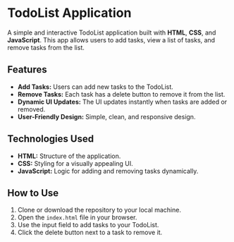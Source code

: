 # TodoList Application

A simple and interactive TodoList application built with **HTML**, **CSS**, and **JavaScript**. This app allows users to add tasks, view a list of tasks, and remove tasks from the list.

## Features

- **Add Tasks:** Users can add new tasks to the TodoList.
- **Remove Tasks:** Each task has a delete button to remove it from the list.
- **Dynamic UI Updates:** The UI updates instantly when tasks are added or removed.
- **User-Friendly Design:** Simple, clean, and responsive design.

## Technologies Used

- **HTML:** Structure of the application.
- **CSS:** Styling for a visually appealing UI.
- **JavaScript:** Logic for adding and removing tasks dynamically.

## How to Use

1. Clone or download the repository to your local machine.
2. Open the `index.html` file in your browser.
3. Use the input field to add tasks to your TodoList.
4. Click the delete button next to a task to remove it.



